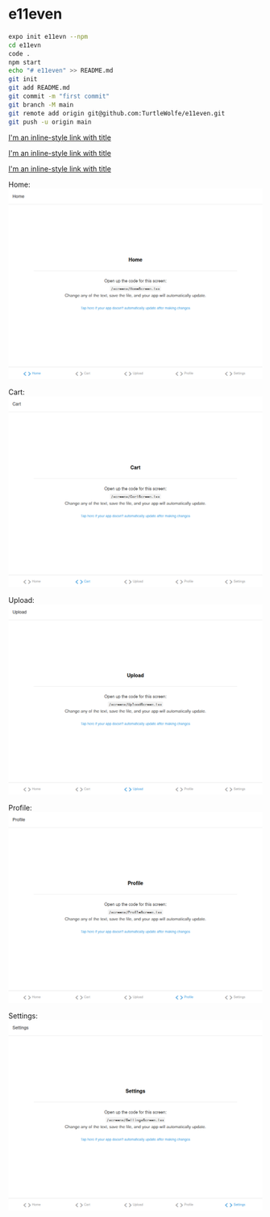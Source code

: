 # e11even

```bash
expo init e11evn --npm
cd e11evn
code .
npm start
echo "# e11even" >> README.md
git init
git add README.md
git commit -m "first commit"
git branch -M main
git remote add origin git@github.com:TurtleWolfe/e11even.git
git push -u origin main
```

[I'm an inline-style link with title](https://www.google.com "Google's Homepage")

[I'm an inline-style link with title](https://www.google.com "Google's Homepage")

[I'm an inline-style link with title](https://www.google.com "Google's Homepage")

Home:
![alt text][home]

[home]: assets/images/demo/HomeScreen.png 'Logo Title Text 2'

Cart:
![alt text][cart]

[cart]: assets/images/demo/CartScreen.png 'Logo Title Text 2'

Upload:
![alt text][upload]

[upload]: assets/images/demo/UploadScreen.png 'Logo Title Text 2'

Profile:
![alt text][profile]

[profile]: assets/images/demo/ProfileScreen.png 'Logo Title Text 2'

Settings:
![alt text][settings]

[settings]: assets/images/demo/SettingsScreen.png 'Logo Title Text 2'
